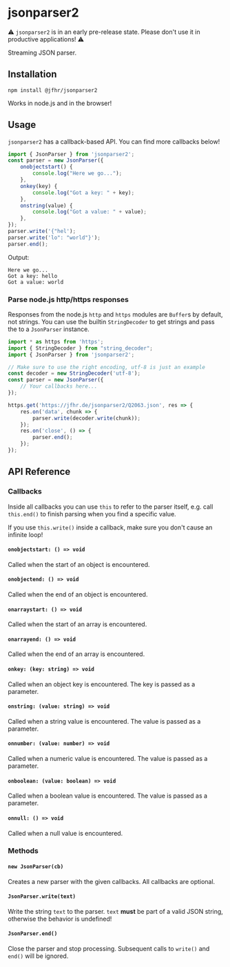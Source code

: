 # jsonparser2


⚠️ `jsonparser2` is in an early pre-release state.
Please don't use it in productive applications! ⚠️


Streaming JSON parser.

## Installation

```shell
npm install @jfhr/jsonparser2
```

Works in node.js and in the browser!

## Usage

`jsonparser2` has a callback-based API. You can find more callbacks below!

```javascript
import { JsonParser } from 'jsonparser2';
const parser = new JsonParser({
    onobjectstart() {
        console.log("Here we go...");
    },
    onkey(key) {
        console.log("Got a key: " + key);
    },
    onstring(value) {
        console.log("Got a value: " + value);
    },
});
parser.write('{"hel');
parser.write('lo": "world"}');
parser.end();
```

Output: 

```text
Here we go...
Got a key: hello
Got a value: world
```

### Parse node.js http/https responses

Responses from the node.js `http` and `https` modules are `Buffer`s by default, not strings.
You can use the builtin `StringDecoder` to get strings and pass the to a `JsonParser` 
instance.

```javascript
import * as https from 'https';
import { StringDecoder } from "string_decoder";
import { JsonParser } from 'jsonparser2';

// Make sure to use the right encoding, utf-8 is just an example
const decoder = new StringDecoder('utf-8');
const parser = new JsonParser({
    // Your callbacks here...
});

https.get('https://jfhr.de/jsonparser2/Q2063.json', res => {
    res.on('data', chunk => {
        parser.write(decoder.write(chunk));
    });
    res.on('close', () => {
        parser.end();
    });
});
```

## API Reference

### Callbacks

Inside all callbacks you can use `this` to refer to the parser itself, e.g.
call `this.end()` to finish parsing when you find a specific value.

If you use `this.write()` inside a callback, make sure you don't cause an infinite loop!


#### `onobjectstart: () => void`

Called when the start of an object is encountered.


#### `onobjectend: () => void`

Called when the end of an object is encountered.


#### `onarraystart: () => void`

Called when the start of an array is encountered.


#### `onarrayend: () => void`

Called when the end of an array is encountered.


#### `onkey: (key: string) => void`

Called when an object key is encountered. The key is passed as a parameter.


#### `onstring: (value: string) => void`

Called when a string value is encountered. The value is passed as a parameter.


#### `onnumber: (value: number) => void`

Called when a numeric value is encountered. The value is passed as a parameter.


#### `onboolean: (value: boolean) => void`

Called when a boolean value is encountered. The value is passed as a parameter.


#### `onnull: () => void`

Called when a null value is encountered.


### Methods

#### `new JsonParser(cb)`

Creates a new parser with the given callbacks. All callbacks are optional.


#### `JsonParser.write(text)`

Write the string `text` to the parser. `text` **must** be part of a valid JSON string,
otherwise the behavior is undefined!


#### `JsonParser.end()`

Close the parser and stop processing. Subsequent calls to `write()` and `end()` will be 
ignored. 
